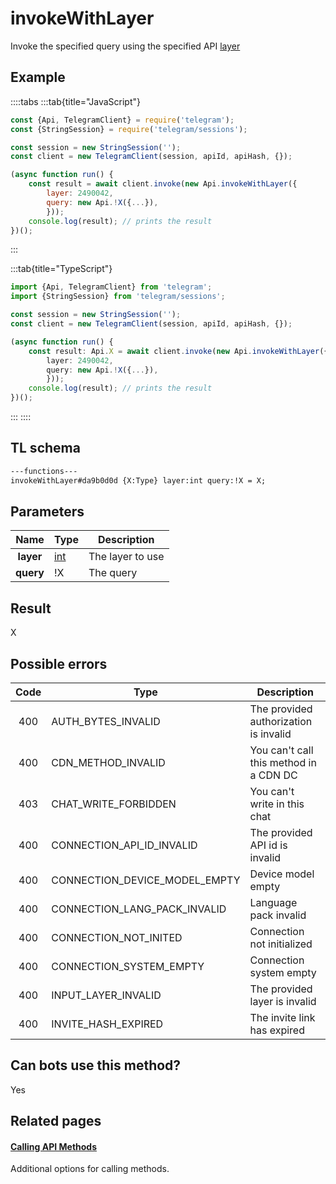 # invokeWithLayer

Invoke the specified query using the specified API [layer](https://core.telegram.org/api/invoking#layers)

## Example

::::tabs
:::tab{title="JavaScript"}

```js
const {Api, TelegramClient} = require('telegram');
const {StringSession} = require('telegram/sessions');

const session = new StringSession('');
const client = new TelegramClient(session, apiId, apiHash, {});

(async function run() {
    const result = await client.invoke(new Api.invokeWithLayer({
		layer: 2490042,
		query: new Api.!X({...}),
		}));
    console.log(result); // prints the result
})();

```

:::

:::tab{title="TypeScript"}

```ts
import {Api, TelegramClient} from 'telegram';
import {StringSession} from 'telegram/sessions';

const session = new StringSession('');
const client = new TelegramClient(session, apiId, apiHash, {});

(async function run() {
    const result: Api.X = await client.invoke(new Api.invokeWithLayer({
		layer: 2490042,
		query: new Api.!X({...}),
		}));
    console.log(result); // prints the result
})();

```

:::
::::

## TL schema

```txt
---functions---
invokeWithLayer#da9b0d0d {X:Type} layer:int query:!X = X;
```

## Parameters

|   Name    | Type                                      | Description      |
| :-------: | ----------------------------------------- | ---------------- |
| **layer** | [int](https://core.telegram.org/type/int) | The layer to use |
| **query** | !X                                        | The query        |

## Result

X

## Possible errors

| Code | Type                          | Description                            |
| :--: | ----------------------------- | -------------------------------------- |
| 400  | AUTH_BYTES_INVALID            | The provided authorization is invalid  |
| 400  | CDN_METHOD_INVALID            | You can't call this method in a CDN DC |
| 403  | CHAT_WRITE_FORBIDDEN          | You can't write in this chat           |
| 400  | CONNECTION_API_ID_INVALID     | The provided API id is invalid         |
| 400  | CONNECTION_DEVICE_MODEL_EMPTY | Device model empty                     |
| 400  | CONNECTION_LANG_PACK_INVALID  | Language pack invalid                  |
| 400  | CONNECTION_NOT_INITED         | Connection not initialized             |
| 400  | CONNECTION_SYSTEM_EMPTY       | Connection system empty                |
| 400  | INPUT_LAYER_INVALID           | The provided layer is invalid          |
| 400  | INVITE_HASH_EXPIRED           | The invite link has expired            |

## Can bots use this method?

Yes

## Related pages

#### [Calling API Methods](https://core.telegram.org/api/invoking)

Additional options for calling methods.
